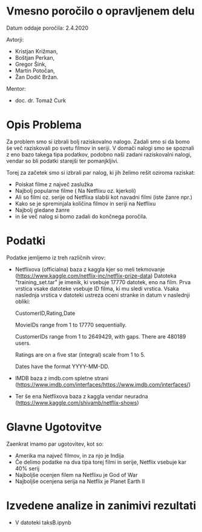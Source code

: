 # Vmesno poročilo o opravljenem delu

Datum oddaje poročila: 2.4.2020

Avtorji:
- Kristjan Križman, 
- Boštjan Perkan, 
- Gregor Šink, 
- Martin Potočan,
- Žan Dodič Bržan.

Mentor:
- doc. dr. Tomaž Curk


# Opis Problema

Za problem smo si izbrali bolj raziskovalno nalogo. Zadali smo si da bomo še več raziskovali po svetu filmov in seriji. V domači nalogi smo se spoznali z eno bazo takega tipa podatkov, podobno naši zadani raziskovalni nalogi, vendar so bli podatki starejši ter pomanjkljivi.

Torej za začetek smo si izbrali par nalog, ki jih želimo rešit oziroma raziskat:
- Poiskat filme z največ zaslužka
- Najbolj popularne filme ( Na Netflixu oz. kjerkoli)
- Ali so filmi oz. serije od Netflixa slabši kot navadni filmi (iste žanre npr.)
- Kako se je spreminjala količina filmov in seriji na Netflixu
- Najbolj gledane žanre
- in še več nalog si bomo zadali do končnega poročila.

# Podatki

Podatke jemljemo iz treh različnih virov:

- Netflixova (officialna) baza z kaggla kjer so meli tekmovanje (https://www.kaggle.com/netflix-inc/netflix-prize-data)
Datoteka "training_set.tar" je imenik, ki vsebuje 17770 datotek, eno
na film. Prva vrstica vsake datoteke vsebuje ID filma, ki mu sledi vrstica.
Vsaka naslednja vrstica v datoteki ustreza oceni stranke in datum v naslednji obliki:

    CustomerID,Rating,Date

    MovieIDs range from 1 to 17770 sequentially.
    
    CustomerIDs range from 1 to 2649429, with gaps. There are 480189 users.
    
    Ratings are on a five star (integral) scale from 1 to 5.
    
    Dates have the format YYYY-MM-DD.

- IMDB baza z imdb.com spletne strani (https://www.imdb.com/interfaces/https://www.imdb.com/interfaces/)

- Ter še ena Netflixova baza z kaggla vendar neuradna (https://www.kaggle.com/shivamb/netflix-shows)

# Glavne Ugotovitve

Zaenkrat imamo par ugotovitev, kot so:
 - Amerika ma največ filmov, in za njo je Indija
 - Če delimo podatke na dva tipa torej filmi in serije, Netflix vsebuje kar 40% serij
 - Najboljše ocenjen filem na Netflixu je God of War
 - Najboljše ocenjena serija na Netflix je Planet Earth II

# Izvedene analize in zanimivi rezultati
 - V datoteki taksB.ipynb





